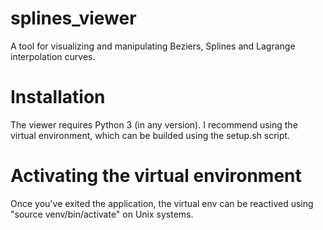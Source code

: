 # splines_viewer
A tool for visualizing and manipulating Beziers, Splines and Lagrange interpolation curves.

# Installation
The viewer requires Python 3 (in any version). I recommend using the virtual environment, which can be builded using the setup.sh script.

# Activating the virtual environment
Once you've exited the application, the virtual env can be reactived using "source venv/bin/activate" on Unix systems.

